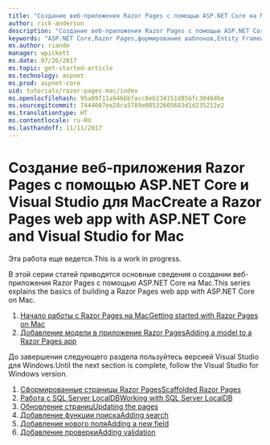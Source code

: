 ```yaml
---
title: "Создание веб-приложения Razor Pages с помощью ASP.NET Core на Mac"
author: rick-anderson
description: "Создание веб-приложения Razor Pages с помощью ASP.NET Core и EF Core."
keywords: "ASP.NET Core,Razor Pages,формирование шаблонов,Entity Framework Core,EF,EF Core,база данных,mac,macOS,Visual Studio для Mac"
ms.author: riande
manager: wpickett
ms.date: 07/26/2017
ms.topic: get-started-article
ms.technology: aspnet
ms.prod: aspnet-core
uid: tutorials/razor-pages-mac/index
ms.openlocfilehash: 95a89f11a946bbfacc8eb234151d85bfc3046d6e
ms.sourcegitcommit: 7444087ee28ca5789e08532605683d1d235212e2
ms.translationtype: HT
ms.contentlocale: ru-RU
ms.lasthandoff: 11/11/2017
---
```

# <a name="create-a-razor-pages-web-app-with-aspnet-core-and-visual-studio-for-mac"></a><span data-ttu-id="5e24c-104">Создание веб-приложения Razor Pages с помощью ASP.NET Core и Visual Studio для Mac</span><span class="sxs-lookup"><span data-stu-id="5e24c-104">Create a Razor Pages web app with ASP.NET Core and Visual Studio for Mac</span></span>

<span data-ttu-id="5e24c-105">Эта работа еще ведется.</span><span class="sxs-lookup"><span data-stu-id="5e24c-105">This is a work in progress.</span></span>

<span data-ttu-id="5e24c-106">В этой серии статей приводятся основные сведения о создании веб-приложения Razor Pages с помощью ASP.NET Core на Mac.</span><span class="sxs-lookup"><span data-stu-id="5e24c-106">This series explains the basics of building a Razor Pages web app with ASP.NET Core on Mac.</span></span>

1. [<span data-ttu-id="5e24c-107">Начало работы с Razor Pages на Mac</span><span class="sxs-lookup"><span data-stu-id="5e24c-107">Getting started with Razor Pages on Mac</span></span>](xref:tutorials/razor-pages-mac/razor-pages-start)
1. [<span data-ttu-id="5e24c-108">Добавление модели в приложение Razor Pages</span><span class="sxs-lookup"><span data-stu-id="5e24c-108">Adding a model to a Razor Pages app</span></span>](xref:tutorials/razor-pages-mac/model)


<span data-ttu-id="5e24c-109">До завершения следующего раздела пользуйтесь версией Visual Studio для Windows.</span><span class="sxs-lookup"><span data-stu-id="5e24c-109">Until the next section is complete, follow the Visual Studio for Windows version.</span></span>

1. [<span data-ttu-id="5e24c-110">Сформированные страницы Razor Pages</span><span class="sxs-lookup"><span data-stu-id="5e24c-110">Scaffolded Razor Pages</span></span>](xref:tutorials/razor-pages/page)
1. [<span data-ttu-id="5e24c-111">Работа с SQL Server LocalDB</span><span class="sxs-lookup"><span data-stu-id="5e24c-111">Working with SQL Server LocalDB</span></span>](xref:tutorials/razor-pages/sql)
1. [<span data-ttu-id="5e24c-112">Обновление страниц</span><span class="sxs-lookup"><span data-stu-id="5e24c-112">Updating the pages</span></span>](xref:tutorials/razor-pages/da1)
1. [<span data-ttu-id="5e24c-113">Добавление функции поиска</span><span class="sxs-lookup"><span data-stu-id="5e24c-113">Adding search</span></span>](xref:tutorials/razor-pages/search)
1. [<span data-ttu-id="5e24c-114">Добавление нового поля</span><span class="sxs-lookup"><span data-stu-id="5e24c-114">Adding a new field</span></span>](xref:tutorials/razor-pages/new-field)
1. [<span data-ttu-id="5e24c-115">Добавление проверки</span><span class="sxs-lookup"><span data-stu-id="5e24c-115">Adding validation</span></span>](xref:tutorials/razor-pages/validation)

